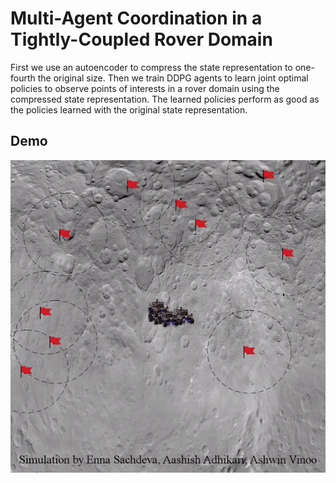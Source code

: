 # Multi-Agent Coordination in a Tightly-Coupled Rover Domain
First we use an autoencoder to compress the state representation to one-fourth the original size. Then we train DDPG agents to learn joint optimal policies to observe points of interests in a rover domain using the compressed state representation. The learned policies perform as good as the policies learned with the original state representation.

## Demo
![Game Process](https://github.com/being-aerys/Multiagent_Reinforcement_Learning_for_Coordination_in_a_Tightly-Coupled_Domain/blob/master/Visualization_Code/demo.gif)
